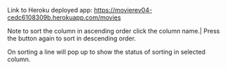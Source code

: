 Link to Heroku deployed app:
https://movierev04-cedc6108309b.herokuapp.com/movies

Note to sort the column in ascending order click the column name.|
Press the button again to sort in descending order.

On sorting a line will pop up to show the status of sorting in selected column.


